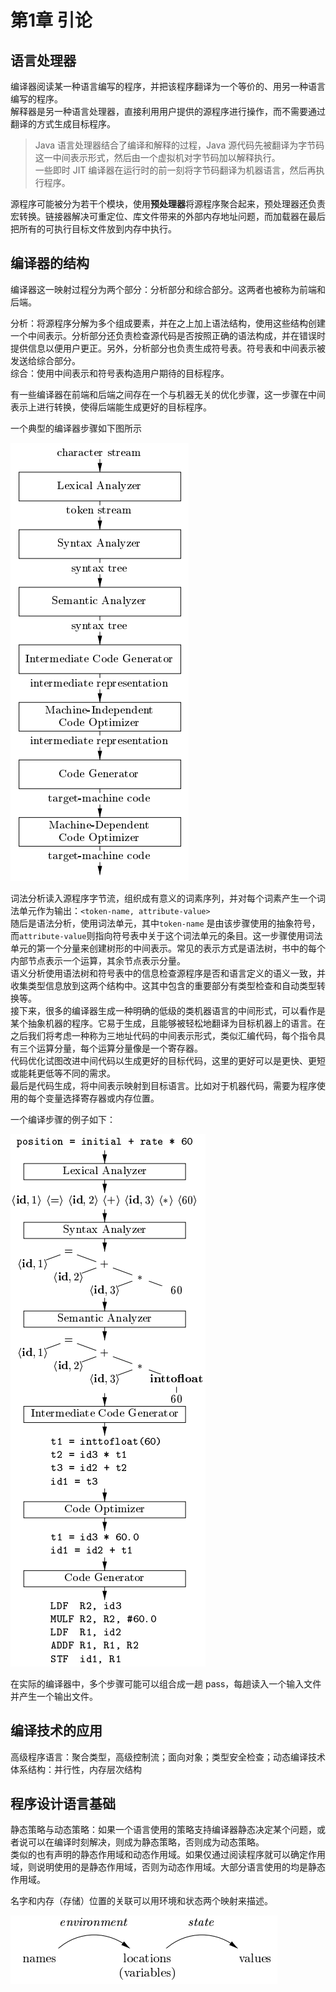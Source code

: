 # 第1章 引论

## 语言处理器
编译器阅读某一种语言编写的程序，并把该程序翻译为一个等价的、用另一种语言编写的程序。  
解释器是另一种语言处理器，直接利用用户提供的源程序进行操作，而不需要通过翻译的方式生成目标程序。

> Java 语言处理器结合了编译和解释的过程，Java 源代码先被翻译为字节码这一中间表示形式，然后由一个虚拟机对字节码加以解释执行。  
> 一些即时 JIT 编译器在运行时的前一刻将字节码翻译为机器语言，然后再执行程序。

源程序可能被分为若干个模块，使用**预处理器**将源程序聚合起来，预处理器还负责宏转换。链接器解决可重定位、库文件带来的外部内存地址问题，而加载器在最后把所有的可执行目标文件放到内存中执行。

## 编译器的结构
编译器这一映射过程分为两个部分：分析部分和综合部分。这两者也被称为前端和后端。

分析：将源程序分解为多个组成要素，并在之上加上语法结构，使用这些结构创建一个中间表示。分析部分还负责检查源代码是否按照正确的语法构成，并在错误时提供信息以便用户更正。另外，分析部分也负责生成符号表。符号表和中间表示被发送给综合部分。  
综合：使用中间表示和符号表构造用户期待的目标程序。

有一些编译器在前端和后端之间存在一个与机器无关的优化步骤，这一步骤在中间表示上进行转换，使得后端能生成更好的目标程序。

一个典型的编译器步骤如下图所示

![](vx_images/17044214236536.png)

词法分析读入源程序字节流，组织成有意义的词素序列，并对每个词素产生一个词法单元作为输出：`<token-name, attribute-value>`  
随后是语法分析，使用词法单元，其中`token-name` 是由该步骤使用的抽象符号，而`attribute-value`则指向符号表中关于这个词法单元的条目。这一步骤使用词法单元的第一个分量来创建树形的中间表示。常见的表示方式是语法树，书中的每个内部节点表示一个运算，其余节点表示分量。  
语义分析使用语法树和符号表中的信息检查源程序是否和语言定义的语义一致，并收集类型信息放到这两个结构中。这其中包含的重要部分有类型检查和自动类型转换等。  
接下来，很多的编译器生成一种明确的低级的类机器语言的中间形式，可以看作是某个抽象机器的程序。它易于生成，且能够被轻松地翻译为目标机器上的语言。在之后我们将考虑一种称为三地址代码的中间表示形式，类似汇编代码，每个指令具有三个运算分量，每个运算分量像是一个寄存器。  
代码优化试图改进中间代码以生成更好的目标代码，这里的更好可以是更快、更短或能耗更低等不同的需求。  
最后是代码生成，将中间表示映射到目标语言。比如对于机器代码，需要为程序使用的每个变量选择寄存器或内存位置。

一个编译步骤的例子如下：

![](vx_images/217400221256702.png)

在实际的编译器中，多个步骤可能可以组合成一趟 pass，每趟读入一个输入文件并产生一个输出文件。

## 编译技术的应用

高级程序语言：聚合类型，高级控制流；面向对象；类型安全检查；动态编译技术  
体系结构：并行性，内存层次结构

## 程序设计语言基础
静态策略与动态策略：如果一个语言使用的策略支持编译器静态决定某个问题，或者说可以在编译时刻解决，则成为静态策略，否则成为动态策略。  
类似的也有声明的静态作用域和动态作用域。如果仅通过阅读程序就可以确定作用域，则说明使用的是静态作用域，否则为动态作用域。大部分语言使用的均是静态作用域。

名字和内存（存储）位置的关联可以用环境和状态两个映射来描述。

![](vx_images/594715309230244.png)


